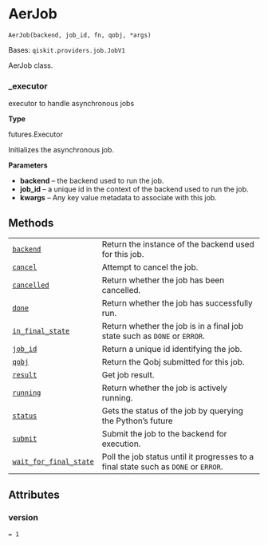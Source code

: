 # AerJob



`AerJob(backend, job_id, fn, qobj, *args)`

Bases: `qiskit.providers.job.JobV1`

AerJob class.



### \_executor

executor to handle asynchronous jobs

**Type**

futures.Executor

Initializes the asynchronous job.

**Parameters**

*   **backend** – the backend used to run the job.
*   **job\_id** – a unique id in the context of the backend used to run the job.
*   **kwargs** – Any key value metadata to associate with this job.

## Methods

|                                                                                                                                                                                |                                                                                     |
| ------------------------------------------------------------------------------------------------------------------------------------------------------------------------------ | ----------------------------------------------------------------------------------- |
| [`backend`](qiskit.providers.aer.AerJob.backend#qiskit.providers.aer.AerJob.backend "qiskit.providers.aer.AerJob.backend")                                                     | Return the instance of the backend used for this job.                               |
| [`cancel`](qiskit.providers.aer.AerJob.cancel#qiskit.providers.aer.AerJob.cancel "qiskit.providers.aer.AerJob.cancel")                                                         | Attempt to cancel the job.                                                          |
| [`cancelled`](qiskit.providers.aer.AerJob.cancelled#qiskit.providers.aer.AerJob.cancelled "qiskit.providers.aer.AerJob.cancelled")                                             | Return whether the job has been cancelled.                                          |
| [`done`](qiskit.providers.aer.AerJob.done#qiskit.providers.aer.AerJob.done "qiskit.providers.aer.AerJob.done")                                                                 | Return whether the job has successfully run.                                        |
| [`in_final_state`](qiskit.providers.aer.AerJob.in_final_state#qiskit.providers.aer.AerJob.in_final_state "qiskit.providers.aer.AerJob.in_final_state")                         | Return whether the job is in a final job state such as `DONE` or `ERROR`.           |
| [`job_id`](qiskit.providers.aer.AerJob.job_id#qiskit.providers.aer.AerJob.job_id "qiskit.providers.aer.AerJob.job_id")                                                         | Return a unique id identifying the job.                                             |
| [`qobj`](qiskit.providers.aer.AerJob.qobj#qiskit.providers.aer.AerJob.qobj "qiskit.providers.aer.AerJob.qobj")                                                                 | Return the Qobj submitted for this job.                                             |
| [`result`](qiskit.providers.aer.AerJob.result#qiskit.providers.aer.AerJob.result "qiskit.providers.aer.AerJob.result")                                                         | Get job result.                                                                     |
| [`running`](qiskit.providers.aer.AerJob.running#qiskit.providers.aer.AerJob.running "qiskit.providers.aer.AerJob.running")                                                     | Return whether the job is actively running.                                         |
| [`status`](qiskit.providers.aer.AerJob.status#qiskit.providers.aer.AerJob.status "qiskit.providers.aer.AerJob.status")                                                         | Gets the status of the job by querying the Python’s future                          |
| [`submit`](qiskit.providers.aer.AerJob.submit#qiskit.providers.aer.AerJob.submit "qiskit.providers.aer.AerJob.submit")                                                         | Submit the job to the backend for execution.                                        |
| [`wait_for_final_state`](qiskit.providers.aer.AerJob.wait_for_final_state#qiskit.providers.aer.AerJob.wait_for_final_state "qiskit.providers.aer.AerJob.wait_for_final_state") | Poll the job status until it progresses to a final state such as `DONE` or `ERROR`. |

## Attributes



### version

`= 1`
